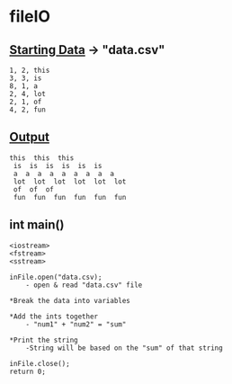 # fileIO

## <ins>Starting Data</ins> -> "data.csv"
```
1, 2, this
3, 3, is
8, 1, a
2, 4, lot
2, 1, of
4, 2, fun
```

## <ins>Output</ins>
```
this  this  this 
 is  is  is  is  is  is 
 a  a  a  a  a  a  a  a  a 
 lot  lot  lot  lot  lot  lot 
 of  of  of 
 fun  fun  fun  fun  fun  fun
```

 ## int main()
 ```
<iostream>
<fstream>
<sstream>

inFile.open("data.csv);
     - open & read "data.csv" file

*Break the data into variables

*Add the ints together
     - "num1" + "num2" = "sum"

*Print the string
     -String will be based on the "sum" of that string

inFile.close();
return 0;
```



 
